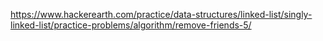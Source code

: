 https://www.hackerearth.com/practice/data-structures/linked-list/singly-linked-list/practice-problems/algorithm/remove-friends-5/
